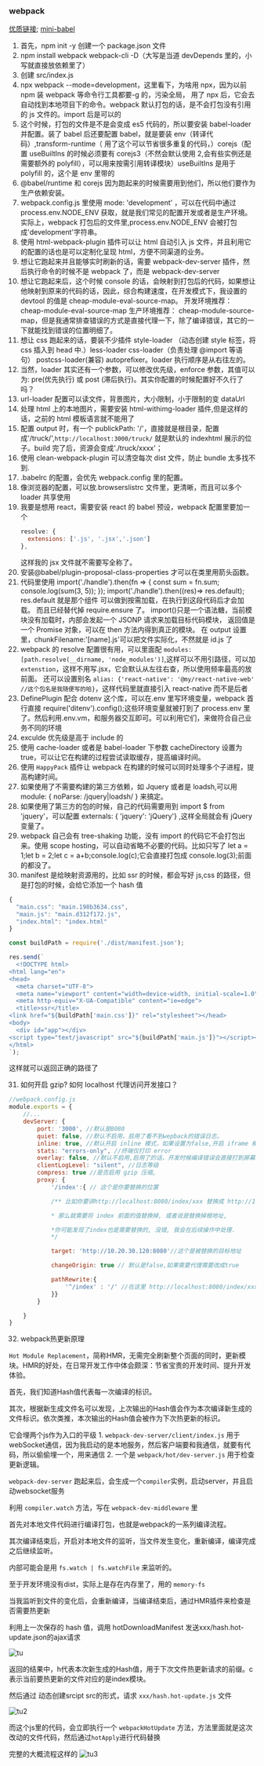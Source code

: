 ### webpack
[优质链接](https://juejin.cn/post/6844904094281236487);
[mini-babel](https://github.com/jamiebuilds/the-super-tiny-compiler)

1. 首先，npm init -y 创建一个 package.json 文件
2. npm install webpack webpack-cli -D（大写是当道 devDepends 里的，小写就直接放依赖里了）
3. 创建 src/index.js
4. npx webpack --mode=development，这里看下，为啥用 npx，因为以前 npm 装 webpack 等命令行工具都要-g 的，污染全局，
   用了 npx 后，它会去自动找到本地项目下的命令。webpack 默认打包的话，是不会打包没有引用的 js 文件的。import 后是可以的
5. 这个时候，打包的文件是不是会变成 es5 代码的，所以要安装 babel-loader 并配置。装了 babel 后还要配置 babel，就是要装 env（转译代码）,transform-runtime（ 用了这个可以节省很多重复的代码，）corejs（配置 useBuiltIns 的时候必须要有 corejs3（不然会默认使用 2,会有些实例还是需要额外的 polyfill），可以用来按需引用转译模块）useBuiltIns 是用于 polyfill 的，这个是 env 里带的
6. @babel/runtime 和 corejs 因为跑起来的时候需要用到他们，所以他们要作为生产依赖安装。
7. webpack.config.js 里使用 mode: 'development' ，可以在代码中通过 process.env.NODE_ENV 获取，就是我们常见的配置开发或者是生产环境。实际上，webpack 打包后的文件里,process.env.NODE_ENV 会被打包成'development'字符串。
8. 使用 html-webpack-plugin 插件可以让 html 自动引入 js 文件，并且利用它的配置的话也是可以定制化呈现 html，方便不同渠道的业务。
9. 想让它跑起来并且能够实时刷新的话，需要 webpack-dev-server 插件，然后执行命令的时候不是 webpack 了，而是 webpack-dev-server
10. 想让它跑起来后，这个时候 console 的话，会映射到打包后的代码，如果想让他映射到原来的代码的话，因此，综合构建速度，在开发模式下，我设置的 devtool 的值是 cheap-module-eval-source-map。
    开发环境推荐：
    cheap-module-eval-source-map
    生产环境推荐：
    cheap-module-source-map，但是我通常排查错误的方式是直接代理一下，除了编译错误，其它的一下就能找到错误的位置明细了。
11. 想让 css 跑起来的话，要装不少插件 style-loader （动态创建 style 标签，将 css 插入到 head 中.）less-loader css-loader（负责处理 @import 等语句） postcss-loader(兼容) autoprefixer。loader 执行顺序是从右往左的。
12. 当然，loader 其实还有一个参数，可以修改优先级，enforce 参数，其值可以为: pre(优先执行) 或 post (滞后执行)。其实你配置的时候配置好不久行了吗？
13. url-loader 配置可以读文件，背景图片，大小限制，小于限制的变 dataUrl
14. 处理 html 上的本地图片，需要安装 html-withimg-loader 插件,但是这样的话，之前的 html 模板语言就不能用了
15. 配置 output 时，有一个 publickPath: '/'，直接就是根目录，配置成'/truck/',`http://localhost:3000/truck/` 就是默认的 indexhtml 展示的位子。build 完了后，资源会变成'./truck/xxxx'；
16. 使用 clean-webpack-plugin 可以清空每次 dist 文件，防止 bundle 太多找不到.
17. .babelrc 的配置，会优先 webpack.config 里的配置。
18. 像浏览器的配置，可以放.browserslistrc 文件里，更清晰，而且可以多个 loader 共享使用
19. 我要是想用 react，需要安装 react 的 babel 预设，webpack 配置里要加一个
    ```js
    resolve: {
      extensions: ['.js', '.jsx','.json']
    },
    ```
    这样我的 jsx 文件就不需要写全称了。
20. 安装@babel/plugin-proposal-class-properties 才可以在类里用箭头函数。
21. 代码里使用
    import('./handle').then(fn => {
    const sum = fn.sum;
    console.log(sum(3, 5));
    });
    import('./handle').then((res)=> res.default); res.default 就是那个组件
    可以做到按需加载，在执行到这段代码后才会加载。
    而且已经替代掉 require.ensure 了。
    import()只是一个语法糖，当前模块没有加载时，内部会发起一个 JSONP 请求来加载目标代码模块， 返回值是一个 Promise 对象，可以在 then 方法内得到真正的模块。
    在 output 设置里，chunkFilename:'[name].js'可以把文件实际化，不然就是 id.js 了
22. webpack 的 resolve 配置很有用，可以里面配 `modules: [path.resolve(__dirname, 'node_modules')]`,这样可以不用引路径，可以加 `extenstion`，这样不用写.jsx，它会默认从左往右查，所以使用频率最高的放前面。
    还可以设置别名 `alias: {'react-native': '@my/react-native-web' //这个包名是我随便写的哈}`，这样代码里就直接引入 react-native 而不是后者
23. DefinePlugin 配合 dotenv 这个库，可以在.env 里写环境变量，webpack 首行直接 require('ditenv').config();这些环境变量就被打到了 process.env 里了。然后利用.env.vm，和服务器交互即可。可以利用它们，来做符合自己业务不同的环境
24. exculde 优先级是高于 include 的
25. 使用 cache-loader 或者是 babel-loader 下参数 cacheDirectory 设置为 true，可以让它在构建的过程尝试读取缓存，提高编译时间。
26. 使用 `HappyPack` 插件让 webpack 在构建的时候可以同时处理多个子进程，提高构建时间。
27. 如果使用了不需要构建的第三方依赖，如 Jquery 或者是 loadsh,可以用 module: { noParse: /jquery|loadsh/ } 来搞定。
28. 如果使用了第三方的包的时候，自己的代码需要用到 import \$ from 'jquery'，可以配置 externals: { 'jquery': 'jQuery'} ,这样全局就会有 jQuery 变量了。
29. webpack 自己会有 tree-shaking 功能，没有 import 的代码它不会打包出来。使用 scope hosting，可以自动省略不必要的代码。比如只写了 let a = 1;let b = 2;let c = a+b;console.log(c);它会直接打包成 console.log(3);前面的都没了。
30. manifest 是给映射资源用的，比如 ssr 的时候，都会写好 js,css 的路径，但是打包的时候，会给它添加一个 hash 值

```js
{
  "main.css": "main.198b3634.css",
  "main.js": "main.d312f172.js",
  "index.html": "index.html"
}

const buildPath = require('./dist/manifest.json');

res.send(`
  <!DOCTYPE html>
<html lang="en">
<head>
  <meta charset="UTF-8">
  <meta name="viewport" content="width=device-width, initial-scale=1.0">
  <meta http-equiv="X-UA-Compatible" content="ie=edge">
  <title>ssr</title>
<link href="${buildPath['main.css']}" rel="stylesheet"></head>
<body>
  <div id="app"></div>
<script type="text/javascript" src="${buildPath['main.js']}"></script></body>
</html>
`);
```

这样就可以返回正确的路径了

31. 如何开启 gzip? 如何 localhost 代理访问开发接口？

```js
//webpack.config.js
module.exports = {
    //...
    devServer: {
        port: '3000', //默认是8080
        quiet: false, //默认不启用，启用了看不到wepback的错误日志。
        inline: true, //默认开启 inline 模式，如果设置为false,开启 iframe 模式
        stats: "errors-only", //终端仅打印 error
        overlay: false, //默认不启用,启用了的话，开发时候编译错误会直接打到屏幕上。
        clientLogLevel: "silent", //日志等级
        compress: true //是否启用 gzip 压缩,
        proxy: {
            '/index':{ // 这个是你要替换的位置

            /** 比如你要讲http://localhost:8080/index/xxx 替换成 http://10.20.30.120:8080/sth/xxx

            * 那么就需要将 index 前面的值替换掉, 或者说是替换掉根地址,

            *你可能发现了index也是需要替换的, 没错, 我会在后续操作中处理.
            */

            target: 'http://10.20.30.120:8080'//这个是被替换的目标地址

            changeOrigin: true // 默认是false,如果需要代理需要改成true

            pathRewrite:{
                '^/index' : '/' //在这里 http://localhost:8080/index/xxx 已经被替换成 http://10.20.30.120:8080/
            }}
        }

    }
}

```

32. webpack热更新原理

  `Hot Module Replacement`，简称HMR，无需完全刷新整个页面的同时，更新模块。HMR的好处，在日常开发工作中体会颇深：节省宝贵的开发时间、提升开发体验。

  首先，我们知道Hash值代表每一次编译的标识。
  
  其次，根据新生成文件名可以发现，上次输出的Hash值会作为本次编译新生成的文件标识。依次类推，本次输出的Hash值会被作为下次热更新的标识。

  它会埋两个js作为入口的平级
    1.  `webpack-dev-server/client/index.js` 用于webSocket通信，因为我启动的是本地服务，然后客户端要和我通信，就要有代码，所以偷偷埋一个，用来通信
    2. 一个是 `webpack/hot/dev-server.js` 用于检查更新逻辑。

  `webpack-dev-server` 跑起来后，会生成一个`compiler`实例，启动server，并且启动websocket服务

  利用 `compiler.watch` 方法，写在 `webpack-dev-middleware` 里

  首先对本地文件代码进行编译打包，也就是webpack的一系列编译流程。

  其次编译结束后，开启对本地文件的监听，当文件发生变化，重新编译，编译完成之后继续监听。
  
  内部可能会是用 `fs.watch | fs.watchFile` 来监听的。

  至于开发环境没有dist，实际上是存在内存里了，用的 `memory-fs`

  当我监听到文件的变化后，会重新编译，当编译结束后，通过HMR插件来检查是否需要热更新

  利用上一次保存的 hash 值，调用 hotDownloadManifest 发送xxx/hash.hot-update.json的ajax请求

  ![tu](https://user-gold-cdn.xitu.io/2019/12/1/16ec04289af752da?imageView2/0/w/1280/h/960/format/webp/ignore-error/1)

  返回的结果中，h代表本次新生成的Hash值，用于下次文件热更新请求的前缀。c表示当前要热更新的文件对应的是index模块。

  然后通过 动态创建srcipt src的形式，请求 `xxx/hash.hot-update.js` 文件

  ![tu2](https://user-gold-cdn.xitu.io/2019/12/1/16ec04316d6ac5e3?imageView2/0/w/1280/h/960/format/webp/ignore-error/1)

  而这个js里的代码，会立即执行一个 `webpackHotUpdate` 方法，方法里面就是这次改动的文件代码，然后通过`hotApply`进行代码替换

  完整的大概流程这样的
  ![tu3](https://user-gold-cdn.xitu.io/2019/9/2/16cf203824359397?imageslim)
